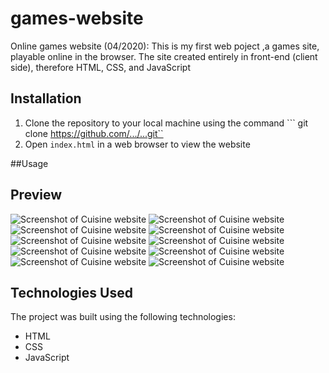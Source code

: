 # games-website
Online games website (04/2020):    This is my first web poject ,a games site, playable online in the browser. The site created entirely in front-end (client side), therefore HTML, CSS, and JavaScript
## Installation
1. Clone the repository to your local machine using the command ``` git clone https://github.com/.../...git``
2. Open ```index.html``` in a web browser to view the website

##Usage 

## Preview
![Screenshot of Cuisine website](./README_images/2023-04-06%2020-21-37.gif)
![Screenshot of Cuisine website](./README_images/2023-04-06%2020-22-22.gif)
![Screenshot of Cuisine website](./README_images/2023-04-06%2020-23-01.gif)
![Screenshot of Cuisine website](./README_images/2023-04-06%2020-23-15.gif)
![Screenshot of Cuisine website](./README_images/2023-04-06%2021-58-49.gif)
![Screenshot of Cuisine website](./README_images/ezgif.com-optimize.gif)
![Screenshot of Cuisine website](./README_images/ezgif.com-optimize%20(1).gif)
![Screenshot of Cuisine website](./README_images/ezgif.com-optimize%20(2).gif)
![Screenshot of Cuisine website](./README_images/ezgif.com-optimize%20(3).gif)
![Screenshot of Cuisine website](./README_images/ezgif.com-optimize%20(4).gif)

## Technologies Used
The project was built using the following technologies:
- HTML
- CSS
- JavaScript

